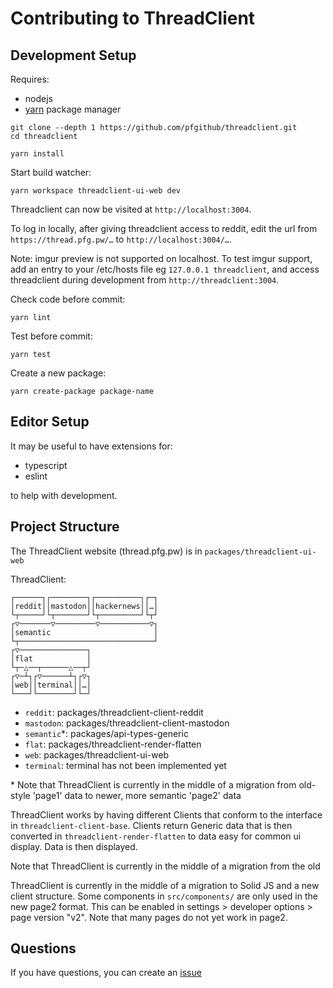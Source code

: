 # Contributing to ThreadClient

## Development Setup

Requires:

- nodejs
- [yarn](https://yarnpkg.com/getting-started/install/) package manager

```
git clone --depth 1 https://github.com/pfgithub/threadclient.git
cd threadclient
```

```
yarn install
```

Start build watcher:

```
yarn workspace threadclient-ui-web dev
```

Threadclient can now be visited at `http://localhost:3004`.

To log in locally, after giving threadclient access to reddit, edit the url from `https://thread.pfg.pw/…` to
`http://localhost:3004/…`.

Note: imgur preview is not supported on localhost. To test imgur support, add an entry to your /etc/hosts file eg
`127.0.0.1 threadclient`, and access threadclient during development from `http://threadclient:3004`.

Check code before commit:

```
yarn lint
```

Test before commit:

```
yarn test
```

Create a new package:

```
yarn create-package package-name
```

## Editor Setup

It may be useful to have extensions for:

- typescript
- eslint

to help with development.

## Project Structure

The ThreadClient website (thread.pfg.pw) is in `packages/threadclient-ui-web`

ThreadClient:

```
┌──────┐┌────────┐┌──────────┐┌─┐
│reddit││mastodon││hackernews││…│
└┬─────┘└┬───────┘└┬─────────┘└┬┘
┌▽───────▽─────────▽───────────▽┐
│semantic                       │
└┬──────────────────────────────┘
┌▽───────────────┐
│flat            │
└┬─△──┬──────△──┬┘
┌▽─┴┐┌▽──────┴┐┌▽┐
│web││terminal││…│
└───┘└────────┘└─┘
```

- `reddit`: packages/threadclient-client-reddit
- `mastodon`: packages/threadclient-client-mastodon
- `semantic`\*: packages/api-types-generic
- `flat`: packages/threadclient-render-flatten
- `web`: packages/threadclient-ui-web
- `terminal`: terminal has not been implemented yet

\* Note that ThreadClient is currently in the middle of a migration from old-style 'page1'
data to newer, more semantic 'page2' data

ThreadClient works by having different Clients that conform to the interface
in `threadclient-client-base`. Clients return Generic data that is then
converted in `threadclient-render-flatten` to data easy for common ui display.
Data is then displayed.

Note that ThreadClient is currently in the middle of a migration from the old

ThreadClient is currently in the middle of a migration to Solid JS and a new client structure. Some components in
`src/components/` are only used in the new page2 format. This can be enabled in settings > developer
options > page version "v2". Note that many pages do not yet work in page2.

## Questions

If you have questions, you can create an [issue](https://github.com/pfgithub/threadclient/issues/new/choose)

